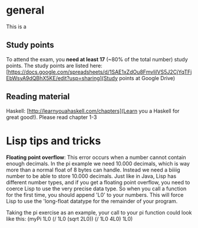 # general
This is a

## Study points
To attend the exam, you **need at least 17** (~80% of the total number) study points. The study points are listed here:
[https://docs.google.com/spreadsheets/d/1SAE1xZdOu8FmvlilVS5J2CjYqTFjEbWsyA9dQBhX5KE/edit?usp=sharing](Study points at Google Drive)

## Reading material
Haskell: [http://learnyouahaskell.com/chapters](Learn you a Haskell for great good!). Please read chapter 1-3

# Lisp tips and tricks
**Floating point overflow**: This error occurs when a number cannot contain enough
decimals. In the pi example we need 10.000 decimals, which is way more than a normal
float of 8 bytes can handle. Instead we need a biiiig number to be able to store 10.000 decimals.
Just like in Java, Lisp has different number types, and if you get a floating
point overflow, you need to coerce Lisp to use the very precise data type.
So when you call a function for the first time, you should append 'L0'
to your numbers. This will force Lisp to use the 'long-float datatype for
the remainder of your program.

Taking the pi exercise as an example, your call to your pi function could look like this:
   (myPi 1L0 (/ 1L0 (sqrt 2L0)) (/ 1L0 4L0) 1L0)
